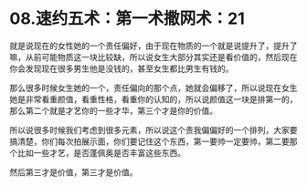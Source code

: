 # 08.速约五术：第一术撒网术：21

就是说现在的女性她的一个责任偏好，由于现在物质的一个就是说提升了，提升了嘛，从前可能物质这一块比较缺，所以说女生大部分其实还是看价值的，然后现在你会发现现在很多男生他是没钱的，甚至女生都比男生有钱的。

那么很多时候女生她的一个，责任偏向的那个点，她就会偏移了，所以说现在女生她是非常看重颜值，看重性格，看重你的认知的，所以说颜值这一块是排第一的，那么第二个就是才艺你的一些才华，第三个才是你的价值。

所以说很多时候我们考虑到很多元素，所以说这个责我偏偏好的一个排列，大家要搞清楚，你们每次拍展示面，你们要记住这个东西，第一要帅一定要帅，第二要那个比如一些才艺，是否蓬佩奥是否丰富这些东西。

然后第三才是价值，第三才是价值。